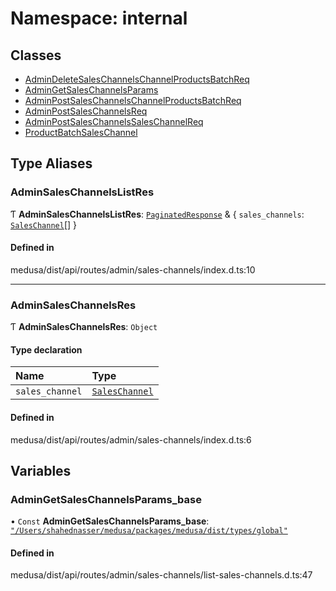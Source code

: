 # Namespace: internal

## Classes

- [AdminDeleteSalesChannelsChannelProductsBatchReq](../classes/internal-20.AdminDeleteSalesChannelsChannelProductsBatchReq.md)
- [AdminGetSalesChannelsParams](../classes/internal-20.AdminGetSalesChannelsParams.md)
- [AdminPostSalesChannelsChannelProductsBatchReq](../classes/internal-20.AdminPostSalesChannelsChannelProductsBatchReq.md)
- [AdminPostSalesChannelsReq](../classes/internal-20.AdminPostSalesChannelsReq.md)
- [AdminPostSalesChannelsSalesChannelReq](../classes/internal-20.AdminPostSalesChannelsSalesChannelReq.md)
- [ProductBatchSalesChannel](../classes/internal-20.ProductBatchSalesChannel.md)

## Type Aliases

### AdminSalesChannelsListRes

Ƭ **AdminSalesChannelsListRes**: [`PaginatedResponse`](internal-2.md#paginatedresponse) & { `sales_channels`: [`SalesChannel`](../classes/internal.SalesChannel.md)[]  }

#### Defined in

medusa/dist/api/routes/admin/sales-channels/index.d.ts:10

___

### AdminSalesChannelsRes

Ƭ **AdminSalesChannelsRes**: `Object`

#### Type declaration

| Name | Type |
| :------ | :------ |
| `sales_channel` | [`SalesChannel`](../classes/internal.SalesChannel.md) |

#### Defined in

medusa/dist/api/routes/admin/sales-channels/index.d.ts:6

## Variables

### AdminGetSalesChannelsParams\_base

• `Const` **AdminGetSalesChannelsParams\_base**: [`"/Users/shahednasser/medusa/packages/medusa/dist/types/global"`](internal-13.__Users_shahednasser_medusa_packages_medusa_dist_types_global_.md)

#### Defined in

medusa/dist/api/routes/admin/sales-channels/list-sales-channels.d.ts:47
